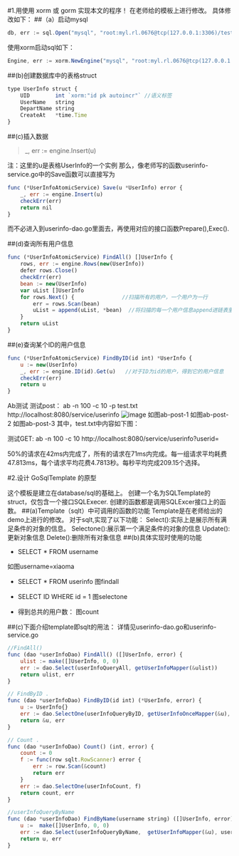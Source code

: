 
#1.用使用 xorm 或 gorm 实现本文的程序！
在老师给的模板上进行修改。
具体修改如下：
##（a）启动mysql
```javascript
db, err := sql.Open("mysql", "root:myl.rl.0676@tcp(127.0.0.1:3306)/test?charset=utf8&parseTime=true")
```

使用xorm启动sql如下：
```javascript
Engine, err := xorm.NewEngine("mysql", "root:myl.rl.0676@tcp(127.0.0.1:3306)/test?charset=utf8&parseTime=true")
```

##(b)创建数据库中的表格struct
```javascript
type UserInfo struct {
    UID        int `xorm:"id pk autoincr"` //语义标签
	UserName   string
	DepartName string
	CreateAt   *time.Time
}
```

##(c)插入数据
>_, err := engine.Insert(u)

注：这里的u是表格UserInfo的一个实例
那么，像老师写的函数userinfo-service.go中的Save函数可以直接写为
```javascript
func (*UserInfoAtomicService) Save(u *UserInfo) error {
	_, err := engine.Insert(u)
	checkErr(err)
	return nil
}
```
而不必进入到userinfo-dao.go里面去，再使用对应的接口函数Prepare(),Exec().

##(d)查询所有用户信息
```javascript
func (*UserInfoAtomicService) FindAll() []UserInfo {
	rows, err := engine.Rows(new(UserInfo))
	defer rows.Close()
	checkErr(err)
	bean := new(UserInfo)
	var uList []UserInfo
	for rows.Next() {				//扫描所有的用户，一个用户为一行
		err = rows.Scan(bean)    
		uList = append(uList, *bean)  //将扫描的每一个用户信息append进链表里
	}
	return uList
}
```


##(e)查询某个ID的用户信息
```javascript
func (*UserInfoAtomicService) FindByID(id int) *UserInfo {
	u := new(UserInfo)
	_, err := engine.ID(id).Get(u)   //对于ID为id的用户，得到它的用户信息
	checkErr(err)
	return u
}
```
Ab测试
测试post：
ab -n 100 -c 10 -p test.txt http://localhost:8080/service/userinfo
![image](https://raw.githubusercontent.com/YlingMA/Cloudgo-data/master/image/ab-post-1.PNG)
如图ab-post-1
如图ab-post-2
如图ab-post-3
其中，test.txt中内容如下图：

测试GET:
ab -n 100 -c 10 http://localhost:8080/service/userinfo?userid=

50%的请求在42ms内完成了，所有的请求在71ms内完成。每一组请求平均耗费47.813ms，每个请求平均花费4.7813秒。每秒平均完成209.15个选择。

#2.设计 GoSqlTemplate 的原型

这个模板是建立在database/sql的基础上。
创建一个名为SQLTemplate的struct，仅包含一个接口SQLExecer.
创建的函数都是调用SQLExcer接口上的函数。
##(a)Template（sqlt）中可调用的函数的功能
Template是在老师给出的demo上进行的修改。
对于sqlt,实现了以下功能：
Select():实际上是展示所有满足条件的对象的信息。
Selectone():展示第一个满足条件的对象的信息
Update():更新对象信息
Delete():删除所有对象信息
##(b)具体实现时使用的功能
* SELECT * FROM username

如图username=xiaoma


* SELECT * FROM userinfo
图findall


* SELECT ID WHERE id = 1
图selectone




* 得到总共的用户数：
图count

##(c)下面介绍template即sqlt的用法：
详情见userinfo-dao.go和userinfo-service.go
```javascript
//FindAll()
func (dao *userInfoDao) FindAll() ([]UserInfo, error) {
	ulist := make([]UserInfo, 0, 0)
	err := dao.Select(userInfoQueryAll, getUserInfoMapper(&ulist))
	return ulist, err
}

// FindByID .
func (dao *userInfoDao) FindByID(id int) (*UserInfo, error) {
	u := UserInfo{}
	err := dao.SelectOne(userInfoQueryByID, getUserInfoOnceMapper(&u), id)
	return &u, err
}

// Count .
func (dao *userInfoDao) Count() (int, error) {
	count := 0
	f := func(row sqlt.RowScanner) error {
		err := row.Scan(&count)
		return err
	}
	err := dao.SelectOne(userInfoCount, f)
	return count, err
}

//userInfoQueryByName
func (dao *userInfoDao) FindByName(username string) ([]UserInfo, error) {
	u :=  make([]UserInfo, 0, 0)
	err := dao.Select(userInfoQueryByName,  getUserInfoMapper(&u), username)
	return u, err
}
```

